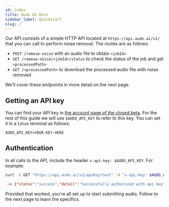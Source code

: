 ```yaml
---
id: index
title: Audo AI Docs
sidebar_label: Quickstart
slug: /
---
```


Our API consists of a simple HTTP API located at `https://api.audo.ai/v1/` that you can call to perform noise removal. The routes are as follows:

 - `POST /remove-noise` with an audio file to obtain `<jobId>`
 - `GET /remove-noise/<jobId>/status` to check the status of the job and get `<processedPath>`
 - `GET /<processedPath>` to download the processed audio file with noise removed

We'll cover these endpoints in more detail on the next page.

## Getting an API key

You can find your API key in [the account page of the closed beta](https://app.audo.ai/account). For the rest of this guide we will use `$AUDO_API_KEY` to refer to this key. You can set it in a Linux terminal as follows:
```
AUDO_API_KEY=YOUR-KEY-HERE
```

## Authentication

In all calls to the API, include the header `x-api-key: $AUDO_API_KEY`. For example:

```bash
curl -X GET "https://api.audo.ai/v1/apiKey/test" -H "x-api-key: $AUDO_API_KEY"
```
```json
 -> {"status":"success","detail":"Successfully authorized with api key"}
```

Provided that worked, you're all set up to start submitting audio. Follow to the next page to learn the specifics.
